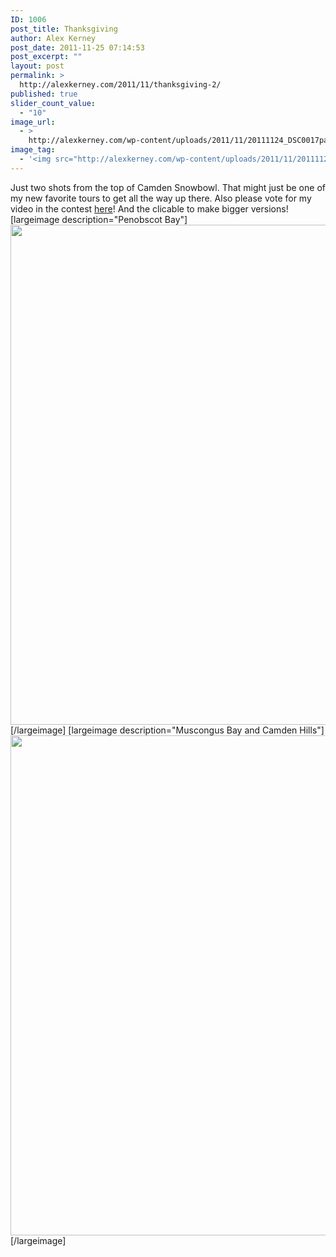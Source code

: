 ```yaml
---
ID: 1006
post_title: Thanksgiving
author: Alex Kerney
post_date: 2011-11-25 07:14:53
post_excerpt: ""
layout: post
permalink: >
  http://alexkerney.com/2011/11/thanksgiving-2/
published: true
slider_count_value:
  - "10"
image_url:
  - >
    http://alexkerney.com/wp-content/uploads/2011/11/20111124_DSC0017pano.jpg
image_tag:
  - '<img src="http://alexkerney.com/wp-content/uploads/2011/11/20111124_DSC0017pano.jpg" />'
---
```

Just two shots from the top of Camden Snowbowl. That might just be one of my new favorite tours to get all the way up there. Also please vote for my video in the contest [here][1]! And the clicable to make bigger versions! [largeimage description="Penobscot Bay"][<img class="nofotomoto alignnone size-full wp-image-1007 [ftmt_id]" title="Looking out over Penobscot Bay, including the Fox Islands, Hurricane Island, Isle au Haut, and even Cadillac Mountain!" src="http://alexkerney.com/wp-content/uploads/2011/11/20111124_DSC0017pano.jpg" alt="" width="800" />][2][/largeimage] [largeimage description="Muscongus Bay and Camden Hills"][<img src="http://alexkerney.com/wp-content/uploads/2011/11/20111124_DSC0033pano.jpg" alt="" title="The lower Camden Hills and Muscongus Bay" width="800"  class="nofotomoto alignnone size-full wp-image-1009 [ftmt_id]" />][3][/largeimage]

 [1]: http://yakr.us/5ecx "Austin Kayak Facebook"
 [2]: http://alexkerney.com/wp-content/uploads/2011/11/20111124_DSC0017pano.jpg
 [3]: http://alexkerney.com/wp-content/uploads/2011/11/20111124_DSC0033pano.jpg